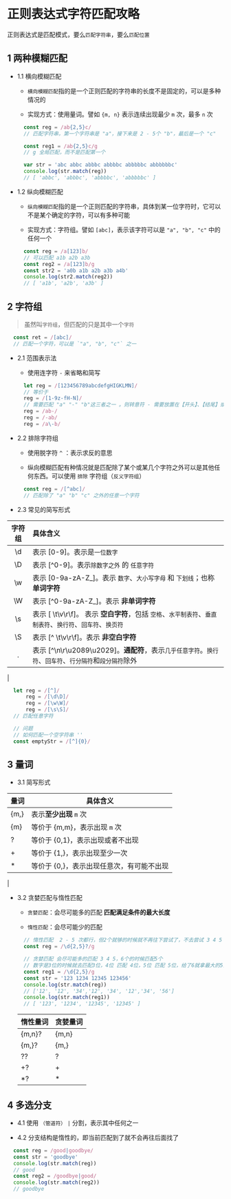 # 正则表达式字符匹配攻略

正则表达式是匹配模式，要么`匹配字符串`，要么`匹配位置`

## 1 两种模糊匹配

- 1.1 横向模糊匹配

  - `横向模糊匹配`指的是一个正则匹配的字符串的长度不是固定的，可以是多种情况的

  - 实现方式：使用量词。譬如 `{m, n}` 表示连续出现最少 `m` 次，最多 `n` 次
  ```js
    const reg = /ab{2,5}c/      
    // 匹配字符串，第一个字符串是 "a"，接下来是 2 - 5个 "b"，最后是一个 "c"

    const reg1 = /ab{2,5}c/g
    // g 全局匹配，而不是匹配第一个

    var str = 'abc abbc abbbc abbbbc abbbbbc abbbbbbc'
    console.log(str.match(reg))
    // [ 'abbc', 'abbbc', 'abbbbc', 'abbbbbc' ]
  ```

- 1.2 纵向模糊匹配

  - `纵向模糊匹配`指的是一个正则匹配的字符串，具体到某一位字符时，它可以不是某个确定的字符，可以有多种可能

  - 实现方式：字符组。譬如 `[abc]`，表示该字符可以是 `"a", "b", "c"` 中的任何一个
  ```js
    const reg = /a[123]b/
    // 可以匹配 a1b a2b a3b
    const reg2 = /a[123]b/g
    const str2 = 'a0b a1b a2b a3b a4b'
    console.log(str2.match(reg2))
    // [ 'a1b', 'a2b', 'a3b' ]

  ```

## 2 字符组

> 虽然叫`字符组`，但匹配的只是其中一个`字符`
```js
  const ret = /[abc]/
  // 匹配一个字符，可以是 `"a", "b", "c"` 之一
```

- 2.1 范围表示法

  - 使用连字符 `-` 来省略和简写
  ```js
    let reg = /[123456789abcdefgHIGKLMN]/ 
    // 等价于
    reg = /[1-9z-fH-N]/
    // 需要匹配 "a" "-" "b"这三者之一 。则转意符 - 需要放置在【开头】、【结尾】或者【使用转意符】
    reg = /ab-/
    reg = /-ab/
    reg = /a\-b/
  ```

- 2.2 排除字符组

  - 使用脱字符 `^` ：表示求反的意思

  - 纵向模糊匹配有种情况就是匹配除了某个或某几个字符之外可以是其他任何东西。可以使用 `排除` 字符组（`反义字符组`）
  ```js
    const reg = /[^abc]/
    // 匹配除了 "a" "b" "c" 之外的任意一个字符

  ```

- 2.3 常见的简写形式

|  字符组  |  具体含义  |
| :-----: | :------- |
| \d      | 表示 [0-9]。表示是`一位数字` |
| \D      | 表示 [^0-9]。表示`除数字之外` 的 `任意字符` |
| \w      | 表示 [0-9a-zA-Z_]。表示 `数字`、`大小写字母` 和 `下划线`；也称**单词字符** |
| \W      | 表示 [^0-9a-zA-Z_]。表示 **非单词字符** |
| \s      | 表示 [ \t\v\r\f]。 表示 **空白字符**，包括 `空格`、`水平制表符`、`垂直制表符`、`换行符`、`回车符`、`换页符` |
| \S      | 表示 [^ \t\v\r\f]。表示 **非空白字符** |
| .       | 表示 [^\n\r\u2089\u2029]。**通配符**，表示`几乎任意字符`。`换行符`、`回车符`、`行分隔符`和`段分隔符`除外 |
|

```js
  let reg = /[^]/
      reg = /[\d\D]/
      reg = /[\w\W]/
      reg = /[\s\S]/
  // 匹配任意字符

  // 问题
  // 如何匹配一个空字符串 ''
  const emptyStr = /[^]{0}/

```

## 3 量词

- 3.1 简写形式

| 量词 | 具体含义 |
| ---- | ------- |
| {m,} | 表示**至少出现** `m` 次 |
| {m}  | 等价于 {m,m}，表示出现 `m` 次 |
| ?    | 等价于 {0,1}，表示出现或者不出现 |
| +    | 等价于 {1,}，表示出现至少一次 |
| *    | 等价于 {0,}，表示出现任意次，有可能不出现 |
|

- 3.2 贪婪匹配与惰性匹配

  - `贪婪匹配`：会尽可能多的匹配 **匹配满足条件的最大长度**

  - `惰性匹配`：会尽可能少的匹配
  ```js
    // 惰性匹配  2 - 5 次都行，但2个就够的时候就不再往下尝试了，不去尝试 3 4 5 个
    const reg = /\d{2,5}?/g

    // 贪婪匹配 会尽可能多的匹配 3 4 5，6个的时候匹配5个
    // 数字是3位的时候就去匹配3位，4位 匹配 4位，5位 匹配 5位，给了6就拿最大的5去匹配
    const reg1 = /\d{2,5}/g
    const str = '123 1234 12345 123456'
    console.log(str.match(reg))
    // ['12', '12', '34','12', '34', '12','34', '56']
    console.log(str.match(reg1))
    // [ '123', '1234', '12345', '12345' ]

  ```

  | 惰性量词 | 贪婪量词 |
  | ------- | ------- |
  | {m,n}?  | {m,n}   |
  | {m,}?   | {m,}    |
  | ??      | ?       |
  | +?      | +       |
  | *?      | *       |

## 4 多选分支

- 4.1 使用 `（管道符）`  `|` 分割，表示其中任何之一

- 4.2 分支结构是惰性的，即当前匹配到了就不会再往后面找了
```js
  const reg = /good|goodbye/
  const str = 'goodbye'
  console.log(str.match(reg))
  // good
  const reg2 = /goodbye|good/
  console.log(str.match(reg2))
  // goodbye
```

